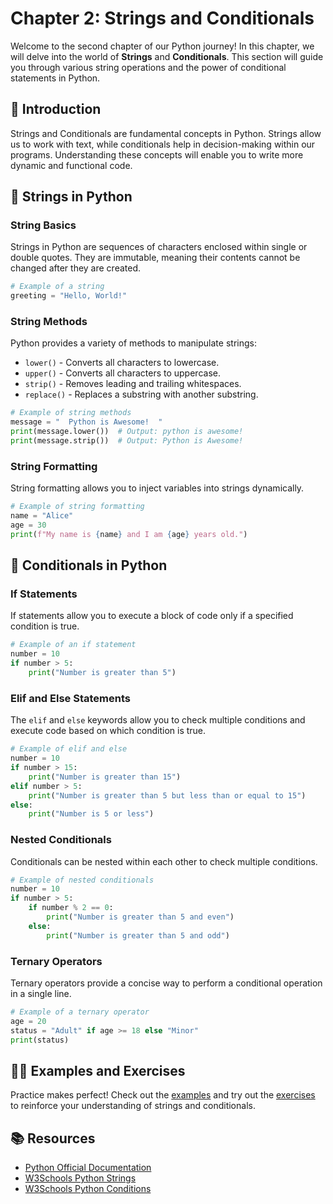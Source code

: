 
# Chapter 2: Strings and Conditionals

Welcome to the second chapter of our Python journey! In this chapter, we will delve into the world of **Strings** and **Conditionals**. This section will guide you through various string operations and the power of conditional statements in Python.

## 🚀 Introduction
Strings and Conditionals are fundamental concepts in Python. Strings allow us to work with text, while conditionals help in decision-making within our programs. Understanding these concepts will enable you to write more dynamic and functional code.

## 📝 Strings in Python

### String Basics
Strings in Python are sequences of characters enclosed within single or double quotes. They are immutable, meaning their contents cannot be changed after they are created.

```python
# Example of a string
greeting = "Hello, World!"
```

### String Methods
Python provides a variety of methods to manipulate strings:

- `lower()` - Converts all characters to lowercase.
- `upper()` - Converts all characters to uppercase.
- `strip()` - Removes leading and trailing whitespaces.
- `replace()` - Replaces a substring with another substring.

```python
# Example of string methods
message = "  Python is Awesome!  "
print(message.lower())  # Output: python is awesome!
print(message.strip())  # Output: Python is Awesome!
```

### String Formatting
String formatting allows you to inject variables into strings dynamically.

```python
# Example of string formatting
name = "Alice"
age = 30
print(f"My name is {name} and I am {age} years old.")
```

## 🔄 Conditionals in Python

### If Statements
If statements allow you to execute a block of code only if a specified condition is true.

```python
# Example of an if statement
number = 10
if number > 5:
    print("Number is greater than 5")
```

### Elif and Else Statements
The `elif` and `else` keywords allow you to check multiple conditions and execute code based on which condition is true.

```python
# Example of elif and else
number = 10
if number > 15:
    print("Number is greater than 15")
elif number > 5:
    print("Number is greater than 5 but less than or equal to 15")
else:
    print("Number is 5 or less")
```

### Nested Conditionals
Conditionals can be nested within each other to check multiple conditions.

```python
# Example of nested conditionals
number = 10
if number > 5:
    if number % 2 == 0:
        print("Number is greater than 5 and even")
    else:
        print("Number is greater than 5 and odd")
```

### Ternary Operators
Ternary operators provide a concise way to perform a conditional operation in a single line.

```python
# Example of a ternary operator
age = 20
status = "Adult" if age >= 18 else "Minor"
print(status)
```

## 🧑‍💻 Examples and Exercises
Practice makes perfect! Check out the [examples](examples/) and try out the [exercises](exercises/) to reinforce your understanding of strings and conditionals.

## 📚 Resources
- [Python Official Documentation](https://docs.python.org/3/tutorial/)
- [W3Schools Python Strings](https://www.w3schools.com/python/python_strings.asp)
- [W3Schools Python Conditions](https://www.w3schools.com/python/python_conditions.asp)

